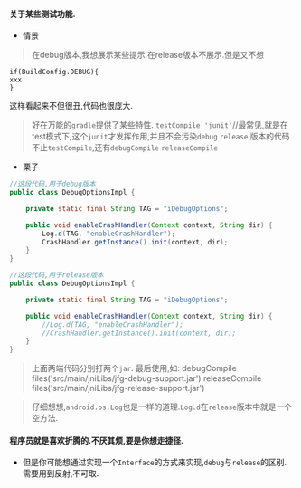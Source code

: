 #### 关于某些测试功能.

*   情景

>   在debug版本,我想展示某些提示.在release版本不展示.但是又不想
```
if(BuildConfig.DEBUG){
xxx
}
```
这样看起来不但很丑,代码也很庞大.


>   好在万能的`gradle`提供了某些特性.
`testCompile 'junit'`//最常见,就是在test模式下,这个`junit`才发挥作用,并且不会污染`debug` `release` 版本的代码
不止`testCompile`,还有`debugCompile` `releaseCompile`

*   栗子

```java
//这段代码,用于debug版本
public class DebugOptionsImpl {

    private static final String TAG = "iDebugOptions";

    public void enableCrashHandler(Context context, String dir) {
        Log.d(TAG, "enableCrashHandler");
        CrashHandler.getInstance().init(context, dir);
    }
}    

```

```java
//这段代码,用于release版本
public class DebugOptionsImpl {

    private static final String TAG = "iDebugOptions";

    public void enableCrashHandler(Context context, String dir) {
        //Log.d(TAG, "enableCrashHandler");
        //CrashHandler.getInstance().init(context, dir);
    }
}    

```

>   上面两端代码分别打两个`jar`.
最后使用,如:
    debugCompile files('src/main/jniLibs/jfg-debug-support.jar')
    releaseCompile files('src/main/jniLibs/jfg-release-support.jar')
    
>   仔细想想,`android.os.Log`也是一样的道理.`Log.d`在`release`版本中就是一个空方法.

#### 程序员就是喜欢折腾的.不厌其烦,要是你想走捷径.


* 但是你可能想通过实现一个`Interface`的方式来实现,`debug`与`release`的区别.需要用到反射,不可取.